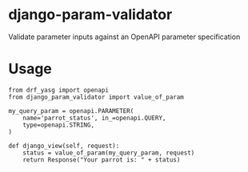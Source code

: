# django-param-validator
Validate parameter inputs against an OpenAPI parameter specification

# Usage

```
from drf_yasg import openapi
from django_param_validator import value_of_param

my_query_param = openapi.PARAMETER(
    name='parrot_status', in_=openapi.QUERY,
    type=openapi.STRING,
)

def django_view(self, request):
    status = value_of_param(my_query_param, request)
    return Response("Your parrot is: " + status)
```
